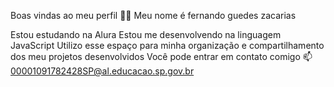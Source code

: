 Boas vindas ao meu perfil 💙💙
Meu nome é fernando guedes zacarias

Estou estudando na Alura
Estou me desenvolvendo na linguagem JavaScript
Utilizo esse espaço para minha organização e compartilhamento dos meu projetos desenvolvidos
Você pode entrar em contato comigo 📫
00001091782428SP@al.educacao.sp.gov.br
